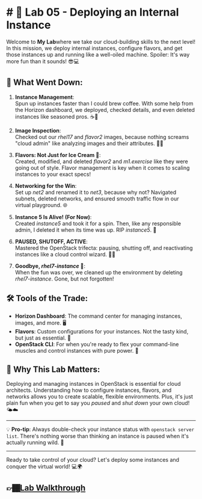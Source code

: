 # # 🚀 Lab 05 - Deploying an Internal Instance

Welcome to **My Lab**where we take our cloud-building skills to the next level! In this mission, we deploy internal instances, configure flavors, and get those instances up and running like a well-oiled machine. Spoiler: It's way more fun than it sounds! 😎💻

## 🌟 What Went Down:

1. **Instance Management**:  
   Spun up instances faster than I could brew coffee. With some help from the Horizon dashboard, we deployed, checked details, and even deleted instances like seasoned pros. ☕💨

2. **Image Inspection**:  
   Checked out our *rhel17* and *flavor2* images, because nothing screams "cloud admin" like analyzing images and their attributes. 📸💾

3. **Flavors: Not Just for Ice Cream 🍦**:  
   Created, modified, and deleted *flavor2* and *m1.exercise* like they were going out of style. Flavor management is key when it comes to scaling instances to your exact specs!

4. **Networking for the Win**:  
   Set up *net2* and renamed it to *net3*, because why not? Navigated subnets, deleted networks, and ensured smooth traffic flow in our virtual playground. 🌐

5. **Instance 5 Is Alive! (For Now)**:  
   Created *instance5* and took it for a spin. Then, like any responsible admin, I deleted it when its time was up. RIP *instance5*. 👋

6. **PAUSED, SHUTOFF, ACTIVE**:  
   Mastered the OpenStack trifecta: pausing, shutting off, and reactivating instances like a cloud control wizard. 🧙‍♂️

7. **Goodbye, *rhel7-instance* 👋**:  
   When the fun was over, we cleaned up the environment by deleting *rhel7-instance*. Gone, but not forgotten!

## 🛠️ Tools of the Trade:

- **Horizon Dashboard**: The command center for managing instances, images, and more. 🖥️
- **Flavors**: Custom configurations for your instances. Not the tasty kind, but just as essential. 🍦
- **OpenStack CLI**: For when you're ready to flex your command-line muscles and control instances with pure power. 💪

## 🌈 Why This Lab Matters:

Deploying and managing instances in OpenStack is essential for cloud architects. Understanding how to configure instances, flavors, and networks allows you to create scalable, flexible environments. Plus, it's just plain fun when you get to say you *paused* and *shut down* your own cloud! 🌤️☁️

---

💡 **Pro-tip**: Always double-check your instance status with `openstack server list`. There's nothing worse than thinking an instance is paused when it's actually running wild. 🦁

---

Ready to take control of your cloud? Let's deploy some instances and conquer the virtual world! 💻🌍
## 👉🏾[Lab Walkthrough](https://github.com/Kpierre03/DeployingAnInternalInstance/blob/main/Deploy.md)

